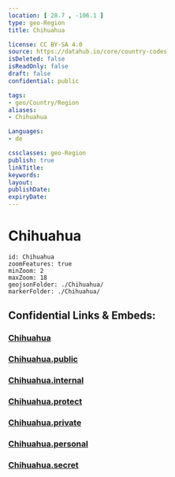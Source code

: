 ```yaml
---
location: [ 28.7 , -106.1 ] 
type: geo-Region
title: Chihuahua

license: CC BY-SA 4.0
source: https://datahub.io/core/country-codes
isDeleted: false
isReadOnly: false
draft: false
confidential: public

tags:
- geo/Country/Region
aliases:
- Chihuahua

Languages:
- de

cssclasses: geo-Region
publish: true
linkTitle: 
keywords: 
layout: 
publishDate: 
expiryDate: 
---
```


# Chihuahua

```leaflet
id: Chihuahua
zoomFeatures: true 
minZoom: 2 
maxZoom: 18
geojsonFolder: ./Chihuahua/
markerFolder: ./Chihuahua/
```


## Confidential Links & Embeds: 

### [Chihuahua](/_Standards/Earth/Continent/America~Central/Mexico/States~Mexico/Chihuahua.md) 

### [Chihuahua.public](/_public/Earth/Continent/America~Central/Mexico/States~Mexico/Chihuahua.public.md) 

### [Chihuahua.internal](/_internal/Earth/Continent/America~Central/Mexico/States~Mexico/Chihuahua.internal.md) 

### [Chihuahua.protect](/_protect/Earth/Continent/America~Central/Mexico/States~Mexico/Chihuahua.protect.md) 

### [Chihuahua.private](/_private/Earth/Continent/America~Central/Mexico/States~Mexico/Chihuahua.private.md) 

### [Chihuahua.personal](/_personal/Earth/Continent/America~Central/Mexico/States~Mexico/Chihuahua.personal.md) 

### [Chihuahua.secret](/_secret/Earth/Continent/America~Central/Mexico/States~Mexico/Chihuahua.secret.md)

